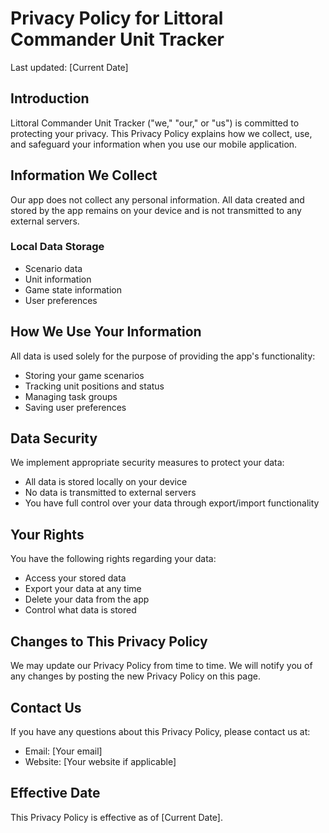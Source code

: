 # Privacy Policy for Littoral Commander Unit Tracker

Last updated: [Current Date]

## Introduction
Littoral Commander Unit Tracker ("we," "our," or "us") is committed to protecting your privacy. This Privacy Policy explains how we collect, use, and safeguard your information when you use our mobile application.

## Information We Collect
Our app does not collect any personal information. All data created and stored by the app remains on your device and is not transmitted to any external servers.

### Local Data Storage
- Scenario data
- Unit information
- Game state information
- User preferences

## How We Use Your Information
All data is used solely for the purpose of providing the app's functionality:
- Storing your game scenarios
- Tracking unit positions and status
- Managing task groups
- Saving user preferences

## Data Security
We implement appropriate security measures to protect your data:
- All data is stored locally on your device
- No data is transmitted to external servers
- You have full control over your data through export/import functionality

## Your Rights
You have the following rights regarding your data:
- Access your stored data
- Export your data at any time
- Delete your data from the app
- Control what data is stored

## Changes to This Privacy Policy
We may update our Privacy Policy from time to time. We will notify you of any changes by posting the new Privacy Policy on this page.

## Contact Us
If you have any questions about this Privacy Policy, please contact us at:
- Email: [Your email]
- Website: [Your website if applicable]

## Effective Date
This Privacy Policy is effective as of [Current Date]. 